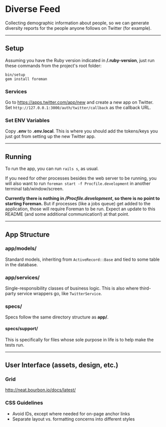 # Diverse Feed

Collecting demographic information about people, so we can generate diversity reports for the people anyone follows on Twitter (for example).

---

## Setup

Assuming you have the Ruby version indicated in **/.ruby-version**, just run these commands from the project's root folder:

```
bin/setup
gem install foreman
```

### Services

Go to <https://apps.twitter.com/app/new> and create a new app on Twitter. Set `http://127.0.0.1:3000/auth/twitter/callback` as the callback URL.

### Set ENV Variables

Copy **.env** to **.env.local**. This is where you should add the tokens/keys you just got from setting up the new Twitter app.

---

## Running

To run the app, you can run `rails s`, as usual.

If you need for other processes besides the web server to be running, you will also want to run `foreman start -f Procfile.development` in another terminal tab/window/screen.

**Currently there is nothing in _/Procfile.development_, so there is no point to starting Foreman.** But if processes (like a jobs queue) get added to the application, those will require Foreman to be run. Expect an update to this README (and some additional communication!) at that point.

---

## App Structure

### app/models/

Standard models, inheriting from `ActiveRecord::Base` and tied to some table in the database.

### app/services/

Single-responsibility classes of business logic. This is also where third-party service wrappers go, like `TwitterService`.

### specs/

Specs follow the same directory structure as **app/**.

#### specs/support/

This is specifically for files whose sole purpose in life is to help make the tests run.

---

## User Interface (assets, design, etc.)

### Grid

<http://neat.bourbon.io/docs/latest/>

### CSS Guidelines

- Avoid IDs, except where needed for on-page anchor links
- Separate layout vs. formatting concerns into different styles
